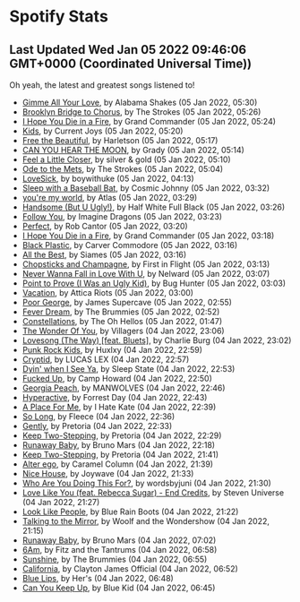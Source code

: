 
# Spotify Stats
## Last Updated Wed Jan 05 2022 09:46:06 GMT+0000 (Coordinated Universal Time))

Oh yeah, the latest and greatest songs listened to!

- [Gimme All Your Love](https://www.last.fm/music/Alabama+Shakes/_/Gimme+All+Your+Love), by Alabama Shakes (05 Jan 2022, 05:30)
- [Brooklyn Bridge to Chorus](https://www.last.fm/music/The+Strokes/_/Brooklyn+Bridge+to+Chorus), by The Strokes (05 Jan 2022, 05:26)
- [I Hope You Die in a Fire](https://www.last.fm/music/Grand+Commander/_/I+Hope+You+Die+in+a+Fire), by Grand Commander (05 Jan 2022, 05:24)
- [Kids](https://www.last.fm/music/Current+Joys/_/Kids), by Current Joys (05 Jan 2022, 05:20)
- [Free the Beautiful](https://www.last.fm/music/Harletson/_/Free+the+Beautiful), by Harletson (05 Jan 2022, 05:17)
- [CAN YOU HEAR THE MOON](https://www.last.fm/music/Grady/_/CAN+YOU+HEAR+THE+MOON), by Grady (05 Jan 2022, 05:14)
- [Feel a Little Closer](https://www.last.fm/music/silver+&+gold/_/Feel+a+Little+Closer), by silver & gold (05 Jan 2022, 05:10)
- [Ode to the Mets](https://www.last.fm/music/The+Strokes/_/Ode+to+the+Mets), by The Strokes (05 Jan 2022, 05:04)
- [LoveSick](https://www.last.fm/music/boywithuke/_/LoveSick), by boywithuke (05 Jan 2022, 04:13)
- [Sleep with a Baseball Bat](https://www.last.fm/music/Cosmic+Johnny/_/Sleep+with+a+Baseball+Bat), by Cosmic Johnny (05 Jan 2022, 03:32)
- [you're my world](https://www.last.fm/music/Atlas/_/you%27re+my+world), by Atlas (05 Jan 2022, 03:29)
- [Handsome (But U Ugly!)](https://www.last.fm/music/Half+White+Full+Black/_/Handsome+(But+U+Ugly!)), by Half White Full Black (05 Jan 2022, 03:26)
- [Follow You](https://www.last.fm/music/Imagine+Dragons/_/Follow+You), by Imagine Dragons (05 Jan 2022, 03:23)
- [Perfect](https://www.last.fm/music/Rob+Cantor/_/Perfect), by Rob Cantor (05 Jan 2022, 03:20)
- [I Hope You Die in a Fire](https://www.last.fm/music/Grand+Commander/_/I+Hope+You+Die+in+a+Fire), by Grand Commander (05 Jan 2022, 03:18)
- [Black Plastic](https://www.last.fm/music/Carver+Commodore/_/Black+Plastic), by Carver Commodore (05 Jan 2022, 03:16)
- [All the Best](https://www.last.fm/music/Siames/_/All+the+Best), by Siames (05 Jan 2022, 03:16)
- [Chopsticks and Champagne](https://www.last.fm/music/First+in+Flight/_/Chopsticks+and+Champagne), by First in Flight (05 Jan 2022, 03:13)
- [Never Wanna Fall in Love With U](https://www.last.fm/music/Nelward/_/Never+Wanna+Fall+in+Love+With+U), by Nelward (05 Jan 2022, 03:07)
- [Point to Prove (I Was an Ugly Kid)](https://www.last.fm/music/Bug+Hunter/_/Point+to+Prove+(I+Was+an+Ugly+Kid)), by Bug Hunter (05 Jan 2022, 03:03)
- [Vacation](https://www.last.fm/music/Attica+Riots/_/Vacation), by Attica Riots (05 Jan 2022, 03:00)
- [Poor George](https://www.last.fm/music/James+Supercave/_/Poor+George), by James Supercave (05 Jan 2022, 02:55)
- [Fever Dream](https://www.last.fm/music/The+Brummies/_/Fever+Dream), by The Brummies (05 Jan 2022, 02:52)
- [Constellations](https://www.last.fm/music/The+Oh+Hellos/_/Constellations), by The Oh Hellos (05 Jan 2022, 01:47)
- [The Wonder Of You](https://www.last.fm/music/Villagers/_/The+Wonder+Of+You), by Villagers (04 Jan 2022, 23:06)
- [Lovesong (The Way) [feat. Bluets]](https://www.last.fm/music/Charlie+Burg/_/Lovesong+(The+Way)+%5Bfeat.+Bluets%5D), by Charlie Burg (04 Jan 2022, 23:02)
- [Punk Rock Kids](https://www.last.fm/music/Huxlxy/_/Punk+Rock+Kids), by Huxlxy (04 Jan 2022, 22:59)
- [Cryptid](https://www.last.fm/music/LUCAS+LEX/_/Cryptid), by LUCAS LEX (04 Jan 2022, 22:57)
- [Dyin' when I See Ya](https://www.last.fm/music/Sleep+State/_/Dyin%27+when+I+See+Ya), by Sleep State (04 Jan 2022, 22:53)
- [Fucked Up](https://www.last.fm/music/Camp+Howard/_/Fucked+Up), by Camp Howard (04 Jan 2022, 22:50)
- [Georgia Peach](https://www.last.fm/music/MANWOLVES/_/Georgia+Peach), by MANWOLVES (04 Jan 2022, 22:46)
- [Hyperactive](https://www.last.fm/music/Forrest+Day/_/Hyperactive), by Forrest Day (04 Jan 2022, 22:43)
- [A Place For Me](https://www.last.fm/music/I+Hate+Kate/_/A+Place+For+Me), by I Hate Kate (04 Jan 2022, 22:39)
- [So Long](https://www.last.fm/music/Fleece/_/So+Long), by Fleece (04 Jan 2022, 22:36)
- [Gently](https://www.last.fm/music/Pretoria/_/Gently), by Pretoria (04 Jan 2022, 22:33)
- [Keep Two-Stepping](https://www.last.fm/music/Pretoria/_/Keep+Two-Stepping), by Pretoria (04 Jan 2022, 22:29)
- [Runaway Baby](https://www.last.fm/music/Bruno+Mars/_/Runaway+Baby), by Bruno Mars (04 Jan 2022, 22:18)
- [Keep Two-Stepping](https://www.last.fm/music/Pretoria/_/Keep+Two-Stepping), by Pretoria (04 Jan 2022, 21:41)
- [Alter ego](https://www.last.fm/music/Caramel+Column/_/Alter+ego), by Caramel Column (04 Jan 2022, 21:39)
- [Nice House](https://www.last.fm/music/Joywave/_/Nice+House), by Joywave (04 Jan 2022, 21:33)
- [Who Are You Doing This For?](https://www.last.fm/music/wordsbyjuni/_/Who+Are+You+Doing+This+For%3F), by wordsbyjuni (04 Jan 2022, 21:30)
- [Love Like You (feat. Rebecca Sugar) - End Credits](https://www.last.fm/music/Steven+Universe/_/Love+Like+You+(feat.+Rebecca+Sugar)+-+End+Credits), by Steven Universe (04 Jan 2022, 21:27)
- [Look Like People](https://www.last.fm/music/Blue+Rain+Boots/_/Look+Like+People), by Blue Rain Boots (04 Jan 2022, 21:22)
- [Talking to the Mirror](https://www.last.fm/music/Woolf+and+the+Wondershow/_/Talking+to+the+Mirror), by Woolf and the Wondershow (04 Jan 2022, 21:15)
- [Runaway Baby](https://www.last.fm/music/Bruno+Mars/_/Runaway+Baby), by Bruno Mars (04 Jan 2022, 07:02)
- [6Am](https://www.last.fm/music/Fitz+and+the+Tantrums/_/6Am), by Fitz and the Tantrums (04 Jan 2022, 06:58)
- [Sunshine](https://www.last.fm/music/The+Brummies/_/Sunshine), by The Brummies (04 Jan 2022, 06:55)
- [California](https://www.last.fm/music/Clayton+James+Official/_/California), by Clayton James Official (04 Jan 2022, 06:52)
- [Blue Lips](https://www.last.fm/music/Her%27s/_/Blue+Lips), by Her's (04 Jan 2022, 06:48)
- [Can You Keep Up](https://www.last.fm/music/Blue+Kid/_/Can+You+Keep+Up), by Blue Kid (04 Jan 2022, 06:45)
